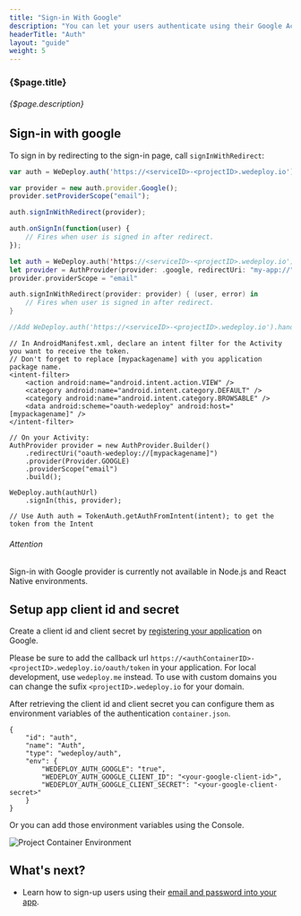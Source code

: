 ```yaml
---
title: "Sign-in With Google"
description: "You can let your users authenticate using their Google Accounts by integrating Google Sign-In into your app."
headerTitle: "Auth"
layout: "guide"
weight: 5
---
```


### {$page.title}

###### {$page.description}

<article id="1">

## Sign-in with google

To sign in by redirecting to the sign-in page, call `signInWithRedirect`:

```javascript
var auth = WeDeploy.auth('https://<serviceID>-<projectID>.wedeploy.io');

var provider = new auth.provider.Google();
provider.setProviderScope("email");

auth.signInWithRedirect(provider);

auth.onSignIn(function(user) {
	// Fires when user is signed in after redirect.
});
```
```swift
let auth = WeDeploy.auth('https://<serviceID>-<projectID>.wedeploy.io');
let provider = AuthProvider(provider: .google, redirectUri: "my-app://")
provider.providerScope = "email"

auth.signInWithRedirect(provider: provider) { (user, error) in
	// Fires when user is signed in after redirect.
}

//Add WeDeploy.auth('https://<serviceID>-<projectID>.wedeploy.io').handle(url: url) in AppDelegate's open url method	
```
```text/x-java
// In AndroidManifest.xml, declare an intent filter for the Activity you want to receive the token.
// Don't forget to replace [mypackagename] with you application package name.
<intent-filter>
	<action android:name="android.intent.action.VIEW" />
	<category android:name="android.intent.category.DEFAULT" />
	<category android:name="android.intent.category.BROWSABLE" />
	<data android:scheme="oauth-wedeploy" android:host="[mypackagename]" />
</intent-filter>

// On your Activity:
AuthProvider provider = new AuthProvider.Builder()
	.redirectUri("oauth-wedeploy://[mypackagename]")
	.provider(Provider.GOOGLE)
	.providerScope("email")
	.build();

WeDeploy.auth(authUrl)
	.signIn(this, provider);

// Use Auth auth = TokenAuth.getAuthFromIntent(intent); to get the token from the Intent
```

<aside>

###### <span class="icon-16-alert"></span> Attention

Sign-in with Google provider is currently not available in Node.js and React Native environments.

</aside>

</article>

<article id="2">

## Setup app client id and secret

Create a client id and client secret by [registering your application](https://developers.google.com/youtube/registering_an_application) on Google.

<aside>

Please be sure to add the callback url `https://<authContainerID>-<projectID>.wedeploy.io/oauth/token` in your application.
For local development, use `wedeploy.me` instead. To use with custom domains you can change the sufix `<projectID>.wedeploy.io` for your domain.

</aside>

After retrieving the client id and client secret you can configure them as environment variables of the authentication `container.json`.

```application/json
{
	"id": "auth",
	"name": "Auth",
	"type": "wedeploy/auth",
	"env": {
		"WEDEPLOY_AUTH_GOOGLE": "true",
		"WEDEPLOY_AUTH_GOOGLE_CLIENT_ID": "<your-google-client-id>",
		"WEDEPLOY_AUTH_GOOGLE_CLIENT_SECRET": "<your-google-client-secret>"
	}
}
```

Or you can add those environment variables using the Console.

![Project Container Environment](/images/docs/auth/sign-in-with-google--project-container-environment.png)

</article>

## What's next?

* Learn how to sign-up users using their [email and password into your app](/docs/auth/sign-in-with-password.html).
